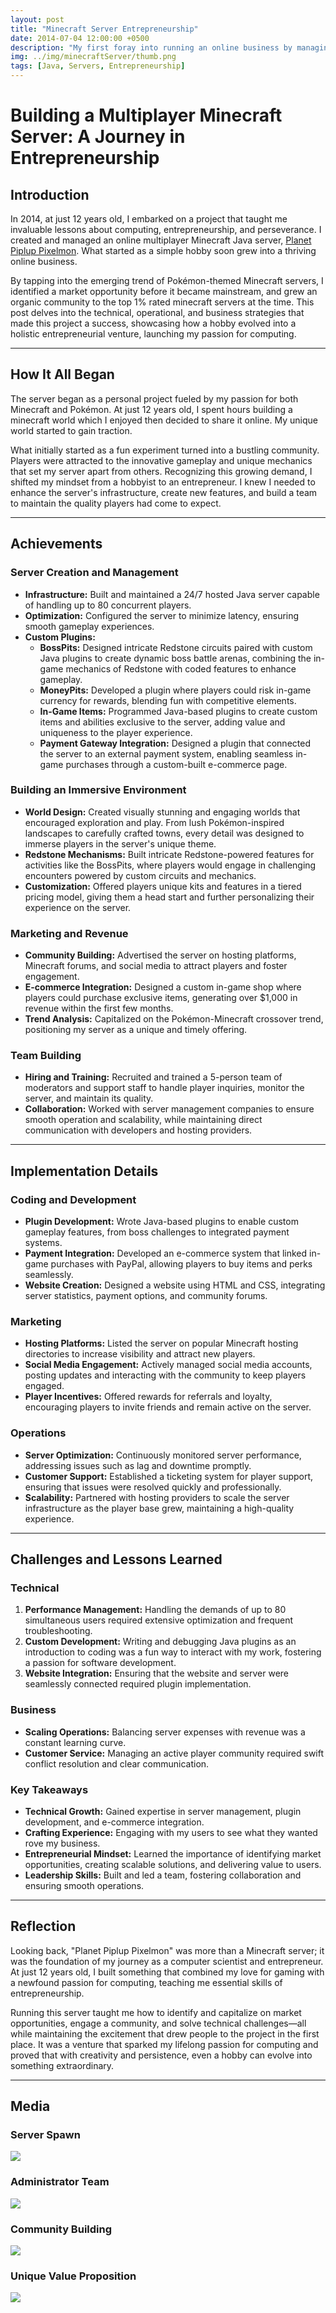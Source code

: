 ```yaml
---
layout: post
title: "Minecraft Server Entrepreneurship"
date: 2014-07-04 12:00:00 +0500
description: "My first foray into running an online business by managing a multiplayer Minecraft server."
img: ../img/minecraftServer/thumb.png
tags: [Java, Servers, Entrepreneurship]
---
```


# Building a Multiplayer Minecraft Server: A Journey in Entrepreneurship

## Introduction

In 2014, at just 12 years old, I embarked on a project that taught me invaluable lessons about computing, entrepreneurship, and perseverance. I created and managed an online multiplayer Minecraft Java server, [Planet Piplup Pixelmon](https://www.planetminecraft.com/server/planet-piplup-pixelmon-2886331/). What started as a simple hobby soon grew into a thriving online business.

By tapping into the emerging trend of Pokémon-themed Minecraft servers, I identified a market opportunity before it became mainstream, and grew an organic community to the top 1% rated minecraft servers at the time. This post delves into the technical, operational, and business strategies that made this project a success, showcasing how a hobby evolved into a holistic entrepreneurial venture, launching my passion for computing.

---

## How It All Began

The server began as a personal project fueled by my passion for both Minecraft and Pokémon. At just 12 years old, I spent hours building a minecraft world which I enjoyed then decided to share it online. My unique world started to gain traction. 

What initially started as a fun experiment turned into a bustling community. Players were attracted to the innovative gameplay and unique mechanics that set my server apart from others. Recognizing this growing demand, I shifted my mindset from a hobbyist to an entrepreneur. I knew I needed to enhance the server's infrastructure, create new features, and build a team to maintain the quality players had come to expect.

---

## Achievements

### Server Creation and Management
- **Infrastructure:** Built and maintained a 24/7 hosted Java server capable of handling up to 80 concurrent players.
- **Optimization:** Configured the server to minimize latency, ensuring smooth gameplay experiences.
- **Custom Plugins:**
  - **BossPits:** Designed intricate Redstone circuits paired with custom Java plugins to create dynamic boss battle arenas, combining the in-game mechanics of Redstone with coded features to enhance gameplay.
  - **MoneyPits:** Developed a plugin where players could risk in-game currency for rewards, blending fun with competitive elements.
  - **In-Game Items:** Programmed Java-based plugins to create custom items and abilities exclusive to the server, adding value and uniqueness to the player experience.
  - **Payment Gateway Integration:** Designed a plugin that connected the server to an external payment system, enabling seamless in-game purchases through a custom-built e-commerce page.

### Building an Immersive Environment
- **World Design:** Created visually stunning and engaging worlds that encouraged exploration and play. From lush Pokémon-inspired landscapes to carefully crafted towns, every detail was designed to immerse players in the server's unique theme.
- **Redstone Mechanisms:** Built intricate Redstone-powered features for activities like the BossPits, where players would engage in challenging encounters powered by custom circuits and mechanics.
- **Customization:** Offered players unique kits and features in a tiered pricing model, giving them a head start and further personalizing their experience on the server.

### Marketing and Revenue
- **Community Building:** Advertised the server on hosting platforms, Minecraft forums, and social media to attract players and foster engagement.
- **E-commerce Integration:** Designed a custom in-game shop where players could purchase exclusive items, generating over $1,000 in revenue within the first few months.
- **Trend Analysis:** Capitalized on the Pokémon-Minecraft crossover trend, positioning my server as a unique and timely offering.

### Team Building
- **Hiring and Training:** Recruited and trained a 5-person team of moderators and support staff to handle player inquiries, monitor the server, and maintain its quality.
- **Collaboration:** Worked with server management companies to ensure smooth operation and scalability, while maintaining direct communication with developers and hosting providers.

---

## Implementation Details

### Coding and Development
- **Plugin Development:** Wrote Java-based plugins to enable custom gameplay features, from boss challenges to integrated payment systems.
- **Payment Integration:** Developed an e-commerce system that linked in-game purchases with PayPal, allowing players to buy items and perks seamlessly.
- **Website Creation:** Designed a website using HTML and CSS, integrating server statistics, payment options, and community forums.

### Marketing
- **Hosting Platforms:** Listed the server on popular Minecraft hosting directories to increase visibility and attract new players.
- **Social Media Engagement:** Actively managed social media accounts, posting updates and interacting with the community to keep players engaged.
- **Player Incentives:** Offered rewards for referrals and loyalty, encouraging players to invite friends and remain active on the server.

### Operations
- **Server Optimization:** Continuously monitored server performance, addressing issues such as lag and downtime promptly.
- **Customer Support:** Established a ticketing system for player support, ensuring that issues were resolved quickly and professionally.
- **Scalability:** Partnered with hosting providers to scale the server infrastructure as the player base grew, maintaining a high-quality experience.

---

## Challenges and Lessons Learned

### Technical
1. **Performance Management:** Handling the demands of up to 80 simultaneous users required extensive optimization and frequent troubleshooting.
2. **Custom Development:** Writing and debugging Java plugins as an introduction to coding was a fun way to interact with my work, fostering a passion for software development.
3. **Website Integration:** Ensuring that the website and server were seamlessly connected required plugin implementation.


### Business
- **Scaling Operations:** Balancing server expenses with revenue was a constant learning curve.
- **Customer Service:** Managing an active player community required swift conflict resolution and clear communication.

### Key Takeaways
- **Technical Growth:** Gained expertise in server management, plugin development, and e-commerce integration.
- **Crafting Experience:** Engaging with my users to see what they wanted rove my business.
- **Entrepreneurial Mindset:** Learned the importance of identifying market opportunities, creating scalable solutions, and delivering value to users.
- **Leadership Skills:** Built and led a team, fostering collaboration and ensuring smooth operations.

---

## Reflection

Looking back, "Planet Piplup Pixelmon" was more than a Minecraft server; it was the foundation of my journey as a computer scientist and entrepreneur. At just 12 years old, I built something that combined my love for gaming with a newfound passion for computing, teaching me essential skills of entrepreneurship.

Running this server taught me how to identify and capitalize on market opportunities, engage a community, and solve technical challenges—all while maintaining the excitement that drew people to the project in the first place. It was a venture that sparked my lifelong passion for computing and proved that with creativity and persistence, even a hobby can evolve into something extraordinary.

---

## Media

### Server Spawn
![](../assets/img/minecraftServer/spawn.jpg)
### Administrator Team
![](../assets/img/minecraftServer/admin.jpg)
### Community Building
![](../assets/img/minecraftServer/community.jpg)
### Unique Value Proposition
![](../assets/img/minecraftServer/duel.jpg)
